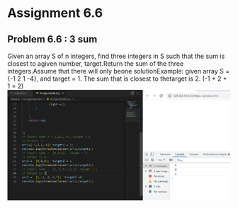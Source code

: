 # Assignment 6.6
## Problem 6.6 : 3 sum
Given an array S of n integers, find three integers in S such that the sum is closest to agiven number, target.Return the sum of the three integers.Assume that there will only beone solutionExample: given array S = {-1 2 1 -4}, and target = 1. The sum that is closest to thetarget is 2. (-1 + 2 + 1 = 2)
![img](./Screenshot.PNG)